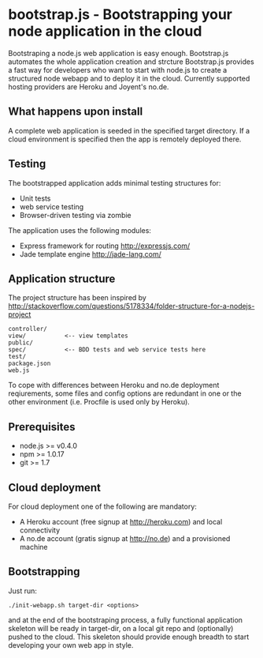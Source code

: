bootstrap.js - Bootstrapping your node application in the cloud
=============

Bootstraping a node.js web application is easy enough. Bootstrap.js automates the whole application creation and strcture
Bootstrap.js provides a fast way for developers who want to start with node.js to create a structured node webapp
and to deploy it in the cloud. Currently supported hosting providers are Heroku and Joyent's no.de. 

What happens upon install
-------
A complete web application is seeded in the specified target directory. If a cloud environment is specified then the app is 
remotely deployed there.

Testing
-------
The bootstrapped application adds minimal testing structures for:

* Unit tests
* web service testing
* Browser-driven testing via zombie


The application uses the following modules:

* Express framework for routing http://expressjs.com/
* Jade template engine http://jade-lang.com/

Application structure
-------
 
The project structure has been inspired by http://stackoverflow.com/questions/5178334/folder-structure-for-a-nodejs-project

    controller/
    view/           <-- view templates
    public/
    spec/           <-- BDD tests and web service tests here
    test/           
    package.json
    web.js

To cope with differences between Heroku and no.de deployment reqiurements, some files and config options are redundant in one or the other
environment (i.e. Procfile is used only by Heroku).

Prerequisites
-------

- node.js >= v0.4.0
- npm >= 1.0.17
- git >= 1.7

Cloud deployment
-------

For cloud deployment one of the following are mandatory:

* A Heroku account (free signup at http://heroku.com) and local connectivity
* A no.de account (gratis signup at http://no.de) and a provisioned machine 

Bootstrapping
-------

Just run:

    ./init-webapp.sh target-dir <options>
  
and at the end of the bootstraping process, a fully functional application skeleton will be ready in target-dir, on a local git repo and
(optionally) pushed to the cloud.
This skeleton should provide enough breadth to start developing your own web app in style.
